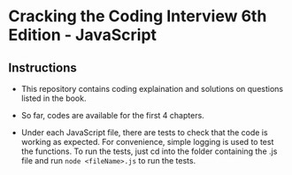 # Cracking the Coding Interview 6th Edition - JavaScript

## Instructions

- This repository contains coding explaination and solutions on questions listed in the book.

- So far, codes are available for the first 4 chapters.

- Under each JavaScript file, there are tests to check that the code is working as expected. For convenience, simple logging is used to test the functions. To run the tests, just cd into the folder containing the .js file and run `node <fileName>.js` to run the tests.




